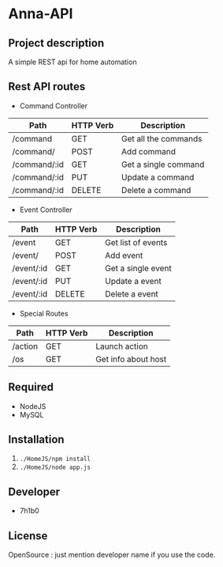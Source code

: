 Anna-API
=====================

## Project description

A simple REST api for home automation


## Rest API routes

* Command Controller

| Path            | HTTP Verb | Description                 
|-----------------|-----------|-----------------------------
| /command        | GET 	  | Get all the commands     
| /command/       | POST      | Add command     
| /command/:id    | GET       | Get a single command           
| /command/:id    | PUT       | Update a command   
| /command/:id    | DELETE    | Delete a command

* Event Controller

| Path            | HTTP Verb | Description                 
|-----------------|-----------|-----------------------------
| /event          | GET 	  | Get list of events  
| /event/         | POST      | Add event     
| /event/:id      | GET       | Get a single event           
| /event/:id      | PUT       | Update a event   
| /event/:id      | DELETE    | Delete a event

* Special Routes

| Path            | HTTP Verb | Description                 
|-----------------|-----------|-----------------------------
| /action	      | GET 	  | Launch action
| /os		      | GET 	  | Get info about host


## Required

* NodeJS
* MySQL

## Installation

1. ```./HomeJS/npm install ```
2. ```./HomeJS/node app.js ```


## Developer

* 7h1b0


## License

OpenSource : just mention developer name if you use the code.